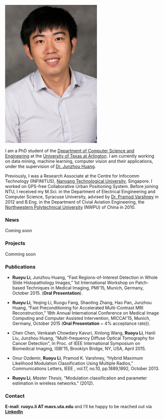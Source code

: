 ![alt text](https://github.com/codemarsyu/codemarsyu.github.io/blob/master/touxiang.jpg "Portrait")


I am a PhD student of the [Department of Computer Science and Engineering](https://cse.uta.edu/index.php) at the [University of Texas at Arlington](http://www.uta.edu/uta/). I am currently working on data mining, machine learning, computer vision and their applications, under the supervision of [Dr. Junzhou Huang](http://ranger.uta.edu/~huang/).

Previously, I was a Research Associate at the Centre for Infocomm Technology (INFINITUS), [Nanyang Technological University](http://www.ntu.edu.sg/Pages/home.aspx), Singapore. I worked on GPS-free Collaborative Urban Positioning System. Before joining NTU, I received my M.Sci. in the Department of Electrical Eingineering and Computer Science, Syracuse University, advised by [Dr. Pramod Varshney](http://ecs.syr.edu/research/sensorfusionlab/people/varshney/) in 2012 and B.Eng. in the Department of Civial Aviation Engineering, the [Northwestern Polytechnical University](http://hangkong.nwpu.edu.cn/home/Department/dptshow/DepartmentofCivilAviationEngineering.html) (NWPU) of China in 2010.

### News
Coming soon

### Projects
Comming soon

### Publications

* **Ruoyu Li**, Junzhou Huang, “Fast Regions-of-Interest Detection in Whole Slide Histopathology Images,” 1st International Workshop on Patch-based Techniques in Medical Imaging, PMI'15, Munich, Germany, October 2015. (**Oral Presentation**).
* **Ruoyu Li**, Yeqing Li, Ruogu Fang, Shaoting Zhang, Hao Pan, Junzhou Huang, “Fast Preconditioning for Accelerated Multi-Contrast MRI Reconstruction,” 18th Annual International Conference on Medical Image Computing and Computer Assisted Intervention, MICCAI'15, Munich, Germany, October 2015 (**Oral Presentation** ~ 4\% acceptance rate}).

* Chen Chen, Venkaiah Chowdary Kavuri, Xinlong Wang, **Ruoyu Li**, Hanli Liu, Junzhou Huang, "Multi-frequency Diffuse Optical Tomography for Cancer Detection", In Proc. of IEEE International Symposium on Biomedical Imaging, ISBI'15, Brooklyn Bridge, NY, USA, April 2015.

* Onur Ozdemir, **Ruoyu Li**,  Pramod K. Varshney, “Hybrid Maximum Likelihood Modulation Classification Using Multiple Radios,” Communications Letters, IEEE , vol.17, no.10, pp.1889,1892, October 2013.

* **Ruoyu Li**, _Master Thesis_, "Modulation classification and parameter estimation in wireless networks." (2012).

### Contact

 **E-mail**: __ruoyu.li AT mavs.uta.edu__ and I’ll be happy to be reached out via
 [**LinkedIn**](https://www.linkedin.com/in/codemarsyu/)
